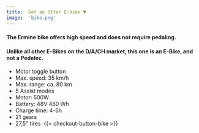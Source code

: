 ```yaml
---
title:  Get an Otter E-bike ♥
image:  'bike.png'
---
```



#### The Ermine bike offers high speed and does not require pedaling.
#### Unlike all other E-Bikes on the D/A/CH market, this one is an E-Bike, and not a Pedelec.
- Motor toggle button
- Max. speed: 35 km/h
- Max. range: ca. 80 km
- 5 Assist modes
- Motor: 500W
- Battery: 48V 480 Wh
- Charge time: 4-6h
- 21 gears
- 27,5" tires
‎‎
‎{{< checkout-button-bike >}}